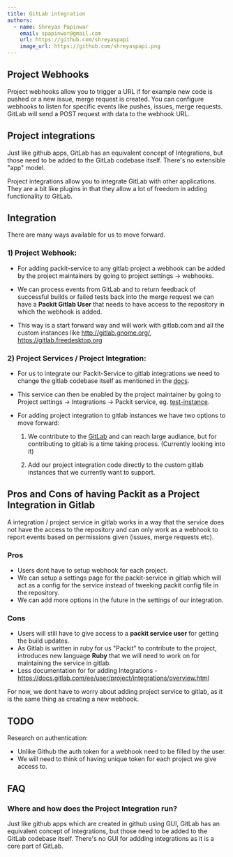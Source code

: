 ```yaml
---
title: GitLab integration
authors:
  - name: Shreyas Papinwar
    email: spapinwar@gmail.com
    url: https://github.com/shreyaspapi
    image_url: https://github.com/shreyaspapi.png
---
```


## Project Webhooks

Project webhooks allow you to trigger a URL if for example new code is pushed or a new issue, merge request is created. You can configure webhooks to listen for specific events like pushes, issues, merge requests. GitLab will send a POST request with data to the webhook URL.

## Project integrations

Just like github apps, GitLab has an equivalent concept of Integrations, but those need to be added to the GitLab codebase itself. There's no extensible "app" model.

Project integrations allow you to integrate GitLab with other applications. They are a bit like plugins in that they allow a lot of freedom in adding functionality to GitLab.

## Integration

There are many ways available for us to move forward.

### 1) Project Webhook:

- For adding packit-service to any gitlab project a webhook can be added by the project maintainers by going to project settings -> webhooks.

- We can process events from GitLab and to return feedback of successful builds or failed tests back into the merge request we can have a **Packit Gitlab User** that needs to have access to the repository in which the webhook is added.

- This way is a start forward way and will work with gitlab.com and all the custom instances like http://gitlab.gnome.org/, https://gitlab.freedesktop.org

### 2) Project Services / Project Integration:

- For us to integrate our Packit-Service to gitlab integrations we need to change the gitlab codebase itself as mentioned in the [docs](https://docs.gitlab.com/ee/user/project/integrations/overview.html#contributing-to-integrations).

- This service can then be enabled by the project maintainer by going to Project settings -> Integrations -> Packit service, eg. [test-instance](http://52.183.132.26:3000/testpackit/testing/-/settings/integrations).

- For adding project integration to gitlab instances we have two options to move forward:
  1. We contribute to the [GitLab](https://gitlab.com/gitlab-org/gitlab/tree/master/app/models/project_services) and can reach large audiance, but for contributing to gitlab is a time taking process. (Currently looking into it)

  2. Add our project integration code directly to the custom gitlab instances that we currently want to support.

## Pros and Cons of having Packit as a Project Integration in Gitlab

A integration / project service in gitlab works in a way that the service does not have the access to the repository and can only work as a webhook to report events based on permissions given (issues, merge requests etc).

### Pros

- Users dont have to setup webhook for each project.
- We can setup a settings page for the packit-service in gitlab which will act as a config for the service instead of tweeking packit config file in the repository.
- We can add more options in the future in the settings of our integration.

### Cons

- Users will still have to give access to a **packit service user** for getting the build updates.
- As Gitlab is written in ruby for us "Packit" to contribute to the project, introduces new language **Ruby** that we will need to work on for maintaining the service in gitlab.
- Less documentation for for adding Integrations - https://docs.gitlab.com/ee/user/project/integrations/overview.html

For now, we dont have to worry about adding project service to gitlab, as it is the same thing as creating a new webhook.

## TODO

Research on authentication:

- Unlike Github the auth token for a webhook need to be filled by the user.
- We will need to think of having unique token for each project we give access to.

## FAQ

### Where and how does the Project Integration run?

Just like github apps which are created in github using GUI, GitLab has an equivalent concept of Integrations, but those need to be added to the GitLab codebase itself. There's no GUI for addding integrations as it is a core part of GitLab.
